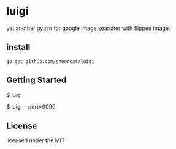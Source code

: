# luigi

yet another gyazo for google image searcher with flipped image.

## install

    go get github.com/sheercat/luigi

## Getting Started

   $ luigi

   $ luigi --port=9090

## License

licensed under the MIT


